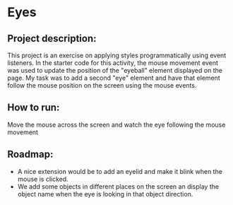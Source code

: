 # Eyes
## Project description:
This project is an exercise on applying styles programmatically using event listeners. In the starter code for this activity, the mouse movement event was used to update the position of the "eyeball" element displayed on the page. My task was to add a second "eye" element and have that element follow the mouse position on the screen using the mouse events.

## How to run:
Move the mouse across the screen and watch the eye following the mouse movement

## Roadmap:
- A nice extension would be to add an eyelid and make it blink when the mouse is clicked.
- We add some objects in different places on the screen an display the object name when the eye is looking in that object direction.
